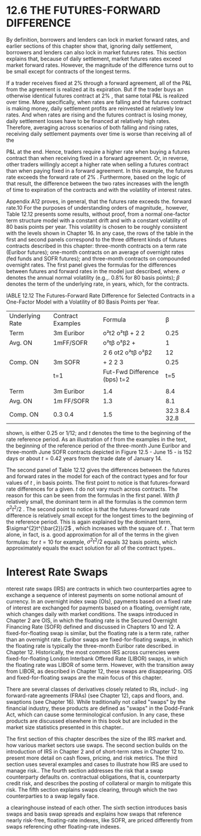 # 12.6 THE FUTURES-FORWARD DIFFERENCE  

By definition, borrowers and lenders can lock in market forward rates, and earlier sections of this chapter show that, ignoring daily settlement, borrowers and lenders can also lock in market futures rates. This section explains that, because of daily settlement, market futures rates exceed market forward rates. However, the magnitude of the difference turns out to be small except for contracts of the longest terms.  

If a trader receives fixed at $2\%$ through a forward agreement, all of the P&L from the agreement is realized at its expiration. But if the trader buys an otherwise identical futures contract at $2\%$ , that same total P&L is realized over time. More specifically, when rates are falling and the futures contract is making money, daily settlement profits are reinvested at relatively low rates. And when rates are rising and the futures contract is losing money, daily settlement losses have to be financed at relatively high rates. Therefore, averaging across scenarios of both falling and rising rates, receiving daily settlement payments over time is worse than receiving all of the  

P&L at the end. Hence, traders require a higher rate when buying a futures contract than when receiving fixed in a forward agreement. Or, in reverse, other traders willingly accept a higher rate when selling a futures contract than when paying fixed in a forward agreement. In this example, the futures rate exceeds the forward rate of $2\%$ . Furthermore, based on the logic of that result, the difference between the two rates increases with the length of time to expiration of the contracts and with the volatility of interest rates.  

Appendix A12 proves, in general, that the futures rate exceeds the. forward rate.10 For the purposes of understanding orders of magnitude,. however, Table 12.12 presents some results, without proof, from a normal one-factor term structure model with a constant drift and with a constant volatility of 80 basis points per year. This volatility is chosen to be roughly consistent with the levels shown in Chapter 16. In any case, the rows of the table in the first and second panels correspond to the three different kinds of futures contracts described in this chapter: three-month contracts on a term rate (Euribor futures); one-month contracts on an average of overnight rates (fed funds and SOFR futures); and three-month contracts on compounded overnight rates. The first panel gives the formulas for the differences between futures and forward rates in the model just described, where. $\sigma$ denotes the annual normal volatility (e.g.,. $0.8\%$ for 80 basis points); $\beta$ denotes the term of the underlying rate, in years, which, for the contracts.  

IABLE 12.12 The Futures-Forward Rate Difference for Selected Contracts in a One-Factor Model with a Volatility of 80 Basis Points per Year.   


<html><body><table><tr><td>Underlying Rate</td><td>Contract Examples</td><td>Formula</td><td>β</td></tr><tr><td>Term</td><td>3m Euribor</td><td>o²t2 o²tβ + 2 2</td><td>0.25</td></tr><tr><td>Avg. ON</td><td>1mFF/SOFR</td><td>o²tβ o²β2 +</td><td>1</td></tr><tr><td></td><td></td><td>2 6 ot2 o²tβ o²β2</td><td>12</td></tr><tr><td>Comp. ON</td><td>3m SOFR</td><td>+ 2 2 3</td><td>0.25</td></tr><tr><td></td><td>t=1</td><td>Fut-Fwd Difference (bps) t=2</td><td>t=5</td></tr><tr><td></td><td></td><td></td><td></td></tr><tr><td>Term</td><td>3m Euribor</td><td>1.4</td><td>8.4</td></tr><tr><td>Avg. ON</td><td>1m FF/SOFR</td><td>1.3</td><td>8.1</td></tr><tr><td>Comp. ON</td><td>0.3 0.4</td><td>1.5</td><td>32.3 8.4 32.8</td></tr></table></body></html>  

shown, is either 0.25 or 1/12; and $t$ denotes the time to the beginning of the rate reference period. As an illustration of $t$ from the examples in the text, the beginning of the reference period of the three-month June Euribor and three-month June SOFR contracts depicted in Figure 12.5 - June 15 - is 152 days or about $t=0.42$ years from the trade date of January 14.  

The second panel of Table 12.12 gives the differences between the futures and forward rates in the model for each of the contract types and for four values of $t$ , in basis points. The first point to notice is that futures-forward rate differences for a given. $t$ do not vary much across contracts. The reason for this can be seen from the formulas in the first panel. With $\beta$ relatively small, the dominant term in all the formulas is the common term $\sigma^{2}t^{2}/2$ . The second point to notice is that the futures-forward rate difference is relatively small except for the longest times to the beginning of the reference period. This is again explained by the dominant term, $\sigma^{2}t^{\bar{2}}/2$ , which increases with the square of. $t$ . That term alone, in fact, is a. good approximation for all of the terms in the given formulas: for $t=10$ for example, $\sigma^{2}t^{2}/2$ equals 32 basis points, which approximately equals the exact solution for all of the contract types..  

# Interest Rate Swaps  

nterest rate swaps (IRS) are contracts in which two counterparties agree to exchange a sequence of interest payments on some notional amount of currency. In an overnight index swap (OIs), payments based on a fixed rate of interest are exchanged for payments based on a floating, overnight rate, which changes daily with market conditions. The swaps introduced in Chapter 2 are OIS, in which the floating rate is the Secured Overnight Financing Rate (SOFR) defined and discussed in Chapters 10 and 12. A fixed-for-floating swap is similar, but the floating rate is a term rate, rather than an overnight rate. Euribor swaps are fixed-for-floating swaps, in which the floating rate is typically the three-month Euribor rate described. in Chapter 12. Historically, the most common IRS across currencies were fixed-for-floating London Interbank Offered Rate (LIBOR) swaps, in which the floating rate was LIBOR of some term. However, with the transition away from LIBOR, as described in Chapter 12, these swaps are disappearing. OIS and fixed-for-floating swaps are the main focus of this chapter.  

There are several classes of derivatives closely related to IRs, includ-. ing forward-rate agreements (FRAs) (see Chapter 12), caps and floors, and. swaptions (see Chapter 16). While traditionally not called "swaps" by the financial industry, these products are defined as "swaps" in the Dodd-Frank Act, which can cause some terminological confusion. In any case, these products are discussed elsewhere in this book but are included in the market size statistics presented in this chapter..  

The first section of this chapter describes the size of the IRS market and. how various market sectors use swaps. The second section builds on the introduction of IRS in Chapter 2 and of short-term rates in Chapter 12 to. present more detail on cash flows, pricing, and risk metrics. The third section uses several examples and cases to illustrate how IRS are used to manage risk.. The fourth section addresses the risk that a swap counterparty defaults on. contractual obligations, that is, counterparty credit risk, and describes the posting of collateral or margin to mitigate this risk. The fifth section explains swaps clearing, through which the two counterparties to a swap legally face.  

a clearinghouse instead of each other. The sixth section introduces basis swaps and basis swap spreads and explains how swaps that reference nearly risk-free, floating-rate indexes, like SOFR, are priced differently from swaps referencing other floating-rate indexes.  
